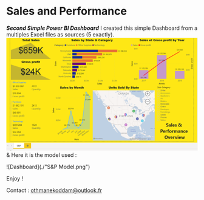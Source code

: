 # Sales and Performance
 ***Second Simple Power BI Dashboard***
 I created this simple Dashboard from a multiples Excel files as sources (5 exactly).
![Screenshot Dashboard](./S&P.png)
& Here it is the model used : 

![Dashboard](./"S&P Model.png")

Enjoy !

Contact : othmanekoddam@outlook.fr

